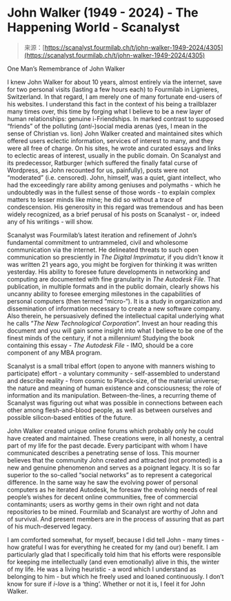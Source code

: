 <!--yml
category: 未分类
date: 2024-05-27 14:42:50
-->

# John Walker (1949 - 2024) - The Happening World - Scanalyst

> 来源：[https://scanalyst.fourmilab.ch/t/john-walker-1949-2024/4305](https://scanalyst.fourmilab.ch/t/john-walker-1949-2024/4305)

One Man’s Remembrance of John Walker

I knew John Walker for about 10 years, almost entirely via the internet, save for two personal visits (lasting a few hours each) to Fourmilab in Lignieres, Switzerland. In that regard, I am merely one of many fortunate end-users of his websites. I understand this fact in the context of his being a trailblazer many times over, this time by forging what I believe to be a new layer of human relationships: genuine i-Friendships. In marked contrast to supposed “friends” of the polluting (*anti*-)social media arenas (yes, I mean in the sense of Christian vs. lion) John Walker created and maintained sites which offered users eclectic information, services of interest to many, and they were all free of charge. On his sites, he wrote and curated essays and links to eclectic areas of interest, usually in the public domain. On Scanalyst and its predecessor, Ratburger (which suffered the finally fatal curse of Wordpress, as John recounted for us, painfully), posts were not “moderated” (i.e. censored). John, himself, was a quiet, giant intellect, who had the exceedingly rare ability among geniuses and polymaths - which he undoubtedly was in the fullest sense of those words - to explain complex matters to lesser minds like mine; he did so without a trace of condescension. His generosity in this regard was tremendous and has been widely recognized, as a brief perusal of his posts on Scanalyst - or, indeed any of his writings - will show.

Scanalyst was Fourmilab’s latest iteration and refinement of John’s fundamental commitment to untrammeled, civil and wholesome communication via the internet. He delineated threats to such open communication so presciently in *The Digital Imprimatur,* if you didn’t know it was written 21 years ago, you might be forgiven for thinking it was written yesterday. His ability to foresee future developments in networking and computing are documented with fine granularity in *The Autodesk File.* That publication, in multiple formats and in the public domain, clearly shows his uncanny ability to foresee emerging milestones in the capabilities of personal computers (then termed “micro-“). It is a study in organization and dissemination of information necessary to create a new software company. Also therein, he persuasively defined the intellectual capital underlying what he calls “*The New Technological Corporation*”. Invest an hour reading this document and you will gain some insight into what I believe to be one of the finest minds of the century, if not a millennium! Studying the book containing this essay - *The Autodesk File -* IMO, should be a core component of any MBA program.

Scanalyst is a small tribal effort (open to anyone with manners wishing to participate) effort - a voluntary community - self-assembled to understand and describe reality - from cosmic to Planck-size, of the material universe; the nature and meaning of human existence and consciousness; the role of information and its manipulation. Between-the-lines, a recurring theme of Scanalyst was figuring out what was possible in connections between each other among flesh-and-blood people, as well as between ourselves and possible silicon-based entities of the future.

John Walker created unique online forums which probably only he could have created and maintained. These creations were, in all honesty, a central part of my life for the past decade. Every participant with whom I have communicated describes a penetrating sense of loss. This mourner believes that the community John created and attracted (not promoted) is a new and genuine phenomenon and serves as a poignant legacy. It is so far superior to the so-called “social networks” as to represent a categorical difference. In the same way he saw the evolving power of personal computers as he iterated Autodesk, he foresaw the evolving needs of real people’s wishes for decent online communities, free of commercial contaminants; users as worthy gems in their own right and not data repositories to be mined. Fourmilab and Scanalyst are worthy of John and of survival. And present members are in the process of assuring that as part of his much-deserved legacy.

I am comforted somewhat, for myself, because I did tell John - many times - how grateful I was for everything he created for my (and our) benefit. I am particularly glad that I specifically told him that his efforts were responsible for keeping me intellectually (and even emotionally) alive in this, the winter of my life. He was a living heuristic - a word which I understand as belonging to him - but which he freely used and loaned continuously. I don’t know for sure if *i-love* is a ‘thing’. Whether or not it is, I feel it for John Walker.
